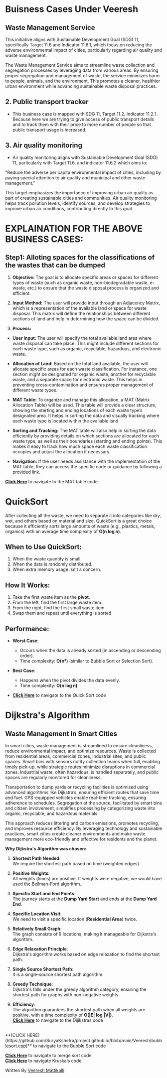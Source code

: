 # Buisness Cases Under Veeresh

## Waste Management Service
This initiative aligns with Sustainable Development Goal (SDG) 11, specifically Target 11.6 and Indicator 11.6.1, which focus on reducing the adverse environmental impact of cities, particularly regarding air quality and waste management.

The Waste Management Service aims to streamline waste collection and segregation processes by leveraging data from various areas. By ensuring proper segregation and management of waste, the service minimizes harm to people, animals, and the environment. This promotes a cleaner, healthier urban environment while advancing sustainable waste disposal practices.

## 2. Public transport tracker
- This business case is mapped with SDG 11, Target 11.2, Indicator 11.2.1 . Because here we are trying to give access of public transport details and to track them with their price to more number of people so that public transport usage is increased.
## 3. Air quality monitoring
- Air quality monitoring aligns with Sustainable Development Goal (SDG) 11, particularly with Target 11.6, and indicator 11.6.2 which aims to:

"Reduce the adverse per capita environmental impact of cities, including by paying special attention to air quality and municipal and other waste management."

This target emphasizes the importance of improving urban air quality as part of creating sustainable cities and communities. Air quality monitoring helps track pollution levels, identify sources, and develop strategies to improve urban air conditions, contributing directly to this goal.

# EXPLAINATION FOR THE ABOVE BUSINESS CASES:
## Step1: Alloting spaces for the classifications of the wastes that can be dumped

1) **Objective:** The goal is to allocate specific areas or spaces for different types of waste (such as organic waste, non-biodegradable waste, e-waste, etc.) to ensure that the waste disposal process is organized and efficient.

2) **Input Method:** The user will provide input through an Adjacency Matrix, which is a representation of the available land or space for waste disposal. This matrix will define the relationships between different sections of land and help in determining how the space can be divided.

3) **Process:**

- **User Input:** The user will specify the total available land area where waste disposal can take place. This might include different sections for each waste type, such as organic, recyclable, hazardous, and electronic waste.

- **Allocation of Land:** Based on the total land available, the user will allocate specific areas for each waste classification. For instance, one section might be designated for organic waste, another for recyclable waste, and a separate space for electronic waste. This helps in preventing cross-contamination and ensures proper management of different waste types.

- **MAT Table:** To organize and manage this allocation, a MAT (Matrix Allocation Table) will be used. This table will provide a clear structure, showing the starting and ending locations of each waste type’s designated area. It helps in sorting the data and visually tracking where each waste type is located within the available land.

- **Sorting and Tracking:** The MAT table will also help in sorting the data efficiently by providing details on which sections are allocated for each waste type, as well as their boundaries (starting and ending points). This makes it easy to track how much space each waste classification occupies and adjust the allocation if necessary.

- **Navigation:** If the user needs assistance with the implementation of the MAT table, they can access the specific code or guidance by following a provided link.

**[Click Here](https://github.com/SuryaKshetra/project.github.io/blob/main/Veeresh/MatTable.cpp)** to navigate to the MAT table code
<br>
# QuickSort

After collecting all the waste, we need to separate it into categories like dry, wet, and others based on material and size. QuickSort is a great choice because it efficiently sorts large amounts of waste (e.g., plastics, metals, organics) with an average time complexity of **O(n log n)**.

## When to Use QuickSort:
1. When the waste quantity is small.
2. When the data is randomly distributed.
3. When extra memory usage isn’t a concern.

## How It Works:
1. Take the first waste item as the **pivot**.
2. From the left, find the first large waste item.
3. From the right, find the first small waste item.
4. Swap them and repeat until everything is sorted.

## Performance:
- **Worst Case**:  
  - Occurs when the data is already sorted (in ascending or descending order).  
  - Time complexity: **O(n²)** (similar to Bubble Sort or Selection Sort).  

- **Best Case**:  
  - Happens when the pivot divides the data evenly.  
  - Time complexity: **O(n log n)**.
- **[Click Here](https://github.com/SuryaKshetra/project.github.io/blob/main/Veeresh/quicksort.cpp)** to navigate to the Quick Sort code
# Dijkstra's Algorithm
## Waste Management in Smart Cities

In smart cities, waste management is streamlined to ensure cleanliness, reduce environmental impact, and optimize resources. Waste is collected from residential areas, commercial zones, industrial sites, and public spaces. Smart bins with sensors notify collection teams when full, enabling timely pick-up, while strategic routes minimize disruptions in commercial zones. Industrial waste, often hazardous, is handled separately, and public spaces are regularly monitored for cleanliness.

Transportation to dump yards or recycling facilities is optimized using advanced algorithms like Dijkstra’s, ensuring efficient routes that save time and fuel. GPS-equipped vehicles enable real-time tracking, ensuring adherence to schedules. Segregation at the source, facilitated by smart bins and citizen involvement, simplifies processing by categorizing waste into organic, recyclable, and hazardous materials.

This approach reduces littering and carbon emissions, promotes recycling, and improves resource efficiency. By leveraging technology and sustainable practices, smart cities create cleaner environments and make waste management more eco-friendly and effective for residents and the planet.

**Why Dijkstra's Algorithm was chosen:**

1. **Shortest Path Needed**:  
   We require the shortest path based on time (weighted edges).

2. **Positive Weights**:  
   All weights (times) are positive. If weights were negative, we would have used the Bellman-Ford algorithm.

3. **Specific Start and End Points**:  
   The journey starts at the **Dump Yard Start** and ends at the **Dump Yard End**.

4. **Specific Location Visit**:  
   We need to visit a specific location (**Residential Area**) twice.

5. **Relatively Small Graph**:  
   The graph consists of 9 locations, making it manageable for Dijkstra's algorithm.

6. **Edge Relaxation Principle**:  
   Dijkstra's algorithm works based on edge relaxation to find the shortest path.

7. **Single Source Shortest Path**:  
   It is a single-source shortest path algorithm.

8. **Greedy Technique**:  
   Dijkstra's falls under the greedy algorithm category, ensuring the shortest path for graphs with non-negative weights.

9. **Efficiency**:  
   The algorithm guarantees the shortest path when all weights are positive, with a time complexity of **O(|E| log |V|)**.
   <br>
**[Click Here](https://github.com/SuryaKshetra/project.github.io/blob/main/Veeresh/dijikstras.cpp)** to navigate to the Dijikstras code
<br>
**[CLICK HERE](https://github.com/SuryaKshetra/project.github.io/blob/main/Veeresh/bubblesort.cpp)** to navigate to the Bubble Sort code 



**[Click Here](https://github.com/SuryaKshetra/project.github.io/blob/main/Veeresh/mergesort.cpp)** to navigate to merge sort code
<br>
**[Click Here](https://github.com/SuryaKshetra/project.github.io/blob/main/Veeresh/mykruskal.cpp)** to navigate Kruskals code


Written By [Veeresh Mattikalli](https://github.com/VeereshMattikalli/)
